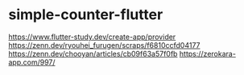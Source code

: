 # simple-counter-flutter


https://www.flutter-study.dev/create-app/provider
https://zenn.dev/ryouhei_furugen/scraps/f6810ccfd04177
https://zenn.dev/chooyan/articles/cb09f63a57f0fb
https://zerokara-app.com/997/
